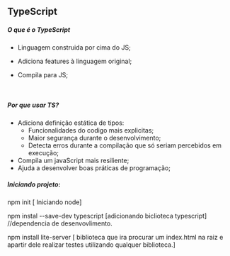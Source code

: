 ## TypeScript

#### 

##### O que é o TypeScript

- Linguagem construida por cima do JS;

- Adiciona features à linguagem original;

- Compila para JS;

  ​																																											 

##### Por que usar TS?

- Adiciona definição estática de tipos:
  - Funcionalidades do codigo mais explicitas;
  - Maior segurança durante o desenvolvimento;
  - Detecta erros durante a compilação que só seriam percebidos em execução;
- Compila um javaScript mais resiliente;
- Ajuda a desenvolver boas práticas de programação;



##### Iniciando projeto:

npm init [ Iniciando node]

npm instal --save-dev typescript [adicionando biclioteca typescript] //dependencia de desenvovlimento.

npm install  lite-server [ biblioteca  que ira procurar um index.html na raiz e apartir dele realizar testes  utilizando qualquer biblioteca.]

